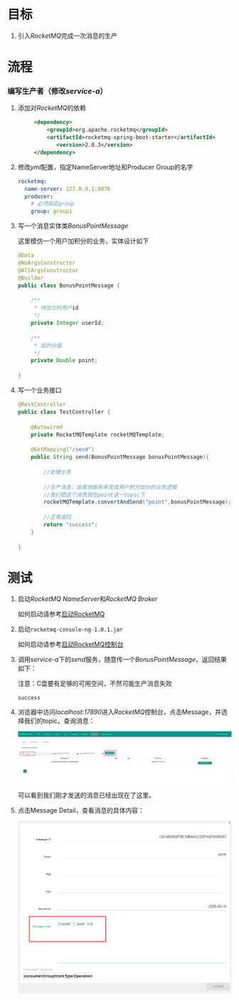 # 目标

1. 引入*RocketMQ*完成一次消息的生产




# 流程

### 编写生产者（修改*service-a*）

1. 添加对*RocketMQ*的依赖

   ```xml
   		<dependency>
   			<groupId>org.apache.rocketmq</groupId>
   			<artifactId>rocketmq-spring-boot-starter</artifactId>
               <version>2.0.3</version>
   		</dependency>
   ```

   

2. 修改*yml*配置，指定NameServer地址和Producer Group的名字

   ```yml
   rocketmq:
     name-server: 127.0.0.1:9876
     producer:
       # 必须指定group
       group: group1
   ```

   

3. 写一个消息实体类*BonusPointMessage*

   这里模仿一个用户加积分的业务，实体设计如下

   ```java
   @Data
   @NoArgsConstructor
   @AllArgsConstructor
   @Builder
   public class BonusPointMessage {
   
       /**
        * 待加分的用户id
        */
       private Integer userId;
   
       /**
        * 加的分值
        */
       private Double point;
   
   }
   ```

   

4. 写一个业务接口

   ```java
   @RestController
   public class TestController {
   
       @Autowired
       private RocketMQTemplate rocketMQTemplate;
   
       @GetMapping("/send")
       public String send(BonusPointMessage bonusPointMessage){
   
           //处理业务
   
           //生产消息，由其他服务来完成用户积分加分的业务逻辑
           //我们把这个消息放在point这一topic下
           rocketMQTemplate.convertAndSend("point",bonusPointMessage);
   
           //正常返回
           return "success";
       }
       
   }
   ```






# 测试

1. 启动*RocketMQ NameServer*和*RocketMQ Broker*

   如何启动请参考[启动RocketMQ](https://github.com/jyannis/Spring-Cloud-Alibaba-Learning/tree/master/4.RocketMQ#windows%E5%AE%89%E8%A3%85%E4%B8%8E%E5%90%AF%E5%8A%A8)

2. 启动`rocketmq-console-ng-1.0.1.jar`

   如何启动请参考[启动RocketMQ控制台](https://github.com/jyannis/Spring-Cloud-Alibaba-Learning/tree/master/4.RocketMQ#windows%E5%AE%89%E8%A3%85%E4%B8%8E%E5%90%AF%E5%8A%A8)

3. 调用*service-a*下的*send*服务，随意传一个*BonusPointMessage*，返回结果如下：

   注意：C盘要有足够的可用空间，不然可能生产消息失败

   ```
   success
   ```

4. 浏览器中访问*localhost:17890*进入*RocketMQ*控制台，点击Message，并选择我们的topic，查询消息：

   ![Message](https://raw.githubusercontent.com/jyannis/Spring-Cloud-Alibaba-Learning/master/4.RocketMQ/4.1%20%E9%9B%86%E6%88%90RocketMQ/docs/Message.png)

   可以看到我们刚才发送的消息已经出现在了这里。

5. 点击Message Detail，查看消息的具体内容：

   ![Message Detail](https://raw.githubusercontent.com/jyannis/Spring-Cloud-Alibaba-Learning/master/4.RocketMQ/4.1%20%E9%9B%86%E6%88%90RocketMQ/docs/Message%20Detail.png)
